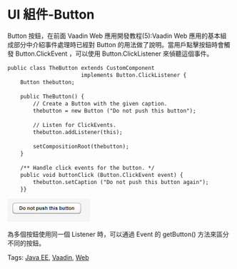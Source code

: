 # UI 組件-Button

Button 按鈕，在前面 Vaadin Web 應用開發教程(5):Vaadin Web 應用的基本組成部分中介紹事件處理時已經對 Button 的用法做了說明。當用戶點擊按鈕時會觸發 Button.ClickEvent ，可以使用 Button.ClickListener 來偵聽這個事件。

```
public class TheButton extends CustomComponent
                       implements Button.ClickListener {
    Button thebutton;

    public TheButton() {
        // Create a Button with the given caption.
        thebutton = new Button ("Do not push this button");

        // Listen for ClickEvents.
        thebutton.addListener(this);

        setCompositionRoot(thebutton);
    }

    /** Handle click events for the button. */
    public void buttonClick (Button.ClickEvent event) {
        thebutton.setCaption ("Do not push this button again");
    }}
```

![](images/38.png)

為多個按鈕使用同一個 Listener 時，可以通過 Event 的 getButton() 方法來區分不同的按鈕。

Tags: [Java EE](http://www.imobilebbs.com/wordpress/archives/tag/java-ee), [Vaadin](http://www.imobilebbs.com/wordpress/archives/tag/vaadin), [Web](http://www.imobilebbs.com/wordpress/archives/tag/web)